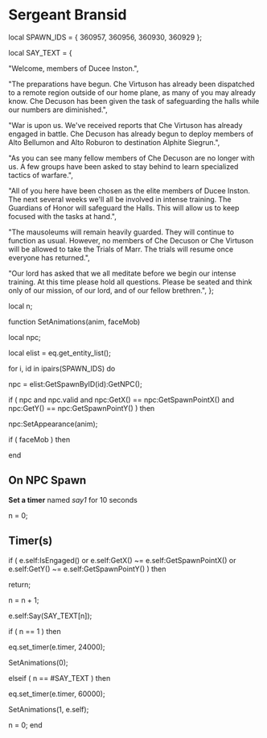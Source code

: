 # Sergeant Bransid
local SPAWN_IDS = { 360957, 360956, 360930, 360929 }; 

local SAY_TEXT = {

"Welcome, members of Ducee Inston.",

"The preparations have begun. Che Virtuson has already been dispatched to a remote region outside of our home plane, as many of you may already know. Che Decuson has been given the task of safeguarding the halls while our numbers are diminished.",

"War is upon us. We've received reports that Che Virtuson has already engaged in battle. Che Decuson has already begun to deploy members of Alto Bellumon and Alto Roburon to destination Alphite Siegrun.",

"As you can see many fellow members of Che Decuson are no longer with us. A few groups have been asked to stay behind to learn specialized tactics of warfare.",

"All of you here have been chosen as the elite members of Ducee Inston. The next several weeks we'll all be involved in intense training. The Guardians of Honor will safeguard the Halls. This will allow us to keep focused with the tasks at hand.",

"The mausoleums will remain heavily guarded. They will continue to function as usual. However, no members of Che Decuson or Che Virtuson will be allowed to take the Trials of Marr. The trials will resume once everyone has returned.",

"Our lord has asked that we all meditate before we begin our intense training. At this time please hold all questions. Please be seated and think only of our mission, of our lord, and of our fellow brethren.",
};

local n;

function SetAnimations(anim, faceMob)

local npc;

local elist = eq.get_entity_list();



for i, id in ipairs(SPAWN_IDS) do




npc = elist:GetSpawnByID(id):GetNPC();





if ( npc and npc.valid and npc:GetX() == npc:GetSpawnPointX() and npc:GetY() == npc:GetSpawnPointY() ) then






npc:SetAppearance(anim);







if ( faceMob ) then











end



## On NPC Spawn

**Set a timer** named *say1* for 10 seconds

n = 0;


## Timer(s)


if ( e.self:IsEngaged() or e.self:GetX() ~= e.self:GetSpawnPointX() or e.self:GetY() ~= e.self:GetSpawnPointY() ) then


return;



n = n + 1;


e.self:Say(SAY_TEXT[n]);



if ( n == 1 ) then


eq.set_timer(e.timer, 24000);


SetAnimations(0);




elseif ( n == #SAY_TEXT ) then


eq.set_timer(e.timer, 60000);


SetAnimations(1, e.self);


n = 0;
end

